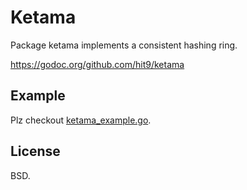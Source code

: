 Ketama
======

Package ketama implements a consistent hashing ring.

https://godoc.org/github.com/hit9/ketama

Example
-------

Plz checkout [ketama_example.go](ketama_example.go).

License
-------

BSD.
